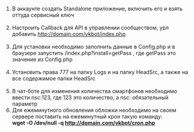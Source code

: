 1. В аккаунте создать Standalone приложение, включить его и взять оттуда сервисный ключ <br><br>
2. Настроить Callback для API в управлении сообществом, урл добавить http://domain.com/vkbot/index.php <br><br>
3. Для установки необходимо заполнить данные в Config.php и в браузере запустить
/index.php?install=getPass , где getPass это значение из Config.php <br><br>
4. Установить права 777 на папку Logs и на папку HeadSrc, а также на все содержимое папки HeadSrc <br><br>
5. В чат-боте для изменения количества смартфонов необходимо ввести nsc:123, где 123 это количество, а nsc: 
   обязательный параметр
6. Для ежеминутного обновления обложки необходимо на своем сервере поставить на ежеминутный крон такую команду:<br>
<b>wget -O /dev/null -q http://domain.com/vkbot/cron.php</b>